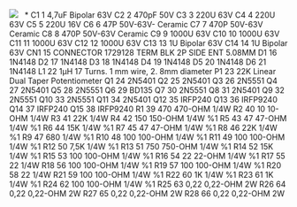 <img src="https://github.com/xfmn/tl494cn_35khz/blob/main/amp206-2.gif">
<img src="">
<img src="">
*
C1	1	4,7uF	Bipolar 63V
C2	2	470pF	50V
C3	3	220U	63V
C4	4	220U	63V
C5	5	220U	16V
C6	6	47P	50V-63V- Ceramic
C7	7	470P	50V-63V Ceramic
C8	8	470P	50V-63V Ceramic
C9	9	1000U	63V
C10	10	1000U	63V
C11	11	1000U	63V
C12	12	1000U	63V
C13	13	1U	Bipolar 63V
C14	14	1U	Bipolar 63V
CN1	15	CONNECTOR	1729128 TERM BLK 2P SIDE ENT 5.08MM
D1	16	1N4148	
D2	17	1N4148	
D3	18	1N4148	
D4	19	1N4148	
D5	20	1N4148	
D6	21	1N4148	
L1	22	1µH	17 Turns. 1  mm wire,  2. 8mm diameter
P1	23	22K	Linear Dual Taper Potentiometer
Q1	24	2N5401	
Q2	25	2N5401	
Q3	26	2N5551	
Q4	27	2N5401	
Q5	28	2N5551	
Q6	29	BD135	
Q7	30	2N5551	
Q8	31	2N5401	
Q9	32	2N5551	
Q10	33	2N5551	
Q11	34	2N5401	
Q12	35	IRFP240	
Q13	36	IRFP9240	
Q14	37	IRFP240	
Q15	38	IRFP9240	
R1	39	470	470-OHM 1/4W
R2	40	10	10-OHM 1/4W
R3	41	22K	1/4W
R4	42	150	150-OHM 1/4W %1
R5	43	47	47-OHM 1/4W %1
R6	44	15K	1/4W %1
R7	45	47	47-OHM 1/4W %1
R8	46	22K	1/4W %1
R9	47	680	1/4W %1
R10	48	100	100-OHM 1/4W %1
R11	49	100	100-OHM 1/4W %1
R12	50	7,5K	1/4W %1
R13	51	750	750-OHM 1/4W %1
R14	52	15K	1/4W %1
R15	53	100	100-OHM 1/4W %1
R16	54	22	22-OHM 1/4W %1
R17	55	22	1/4W
R18	56	100	100-OHM 1/4W %1
R19	57	100	100-OHM 1/4W %1
R20	58	22	1/4W
R21	59	100	100-OHM 1/4W %1
R22	60	1K	1/4W %1
R23	61	1K	1/4W %1
R24	62	100	100-OHM 1/4W %1
R25	63	0,22	0,22-OHM 2W
R26	64	0,22	0,22-OHM 2W
R27	65	0,22	0,22-OHM 2W
R28	66	0,22	0,22-OHM 2W
